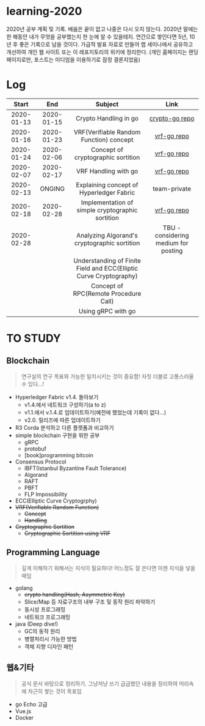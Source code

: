 # learning-2020
2020년 공부 계획 및 기록. 배움은 끝이 없고 나중은 다시 오지 않는다. 2020년 말에는 한 해동안 내가 무엇을 공부했는지 한 눈에 알 수 있을테지. 연간으로 쌓인다면 5년, 10년 후 좋은 기록으로 남을 것이다. 가급적 발표 자료로 만들어 랩 세미나에서 공유하고 개선하여 개인 웹 사이트 또는 이 레포지토리의 위키에 정리한다. (개인 홈페이지는 랜딩 페이지로만, 포스트는 미디엄을 이용하기로 잠정 결론지었음)

# Log

| Start | End | Subject | Link |
|:----:|:----:|:-------:|:-----:|
| 2020-01-13 | 2020-01-15 | Crypto Handling in go | [crypto-go repo](https://github.com/yoseplee/crypto-go) |
| 2020-01-16 | 2020-01-23 | VRF(Verifiable Random Function) concept | [vrf-go repo](https://github.com/yoseplee/vrf-go) |
| 2020-01-24 | 2020-02-06 | Concept of cryptographic sortition | [vrf-go repo](https://github.com/yoseplee/vrf-go) |
| 2020-02-07 | 2020-02-17 | VRF Handling with go | [vrf-go repo](https://github.com/yoseplee/vrf-go) |
| 2020-02-13 | ONGING | Explaining concept of Hyperledger Fabric | team-private |
| 2020-02-18 | 2020-02-28 | Implementation of simple cryptographic sortition | [vrf-go repo](https://github.com/yoseplee/vrf-go#3-result) |
| 2020-02-28 |  | Analyzing Algorand's cryptographic sortition | TBU - considering medium for posting |
|  |  | Understanding of Finite Field and ECC(Elliptic Curve Cryptography) |  |
|  |  | Concept of RPC(Remote Procedure Call) |  |
|  |  | Using gRPC with go |  |


# TO STUDY
## Blockchain
> 연구실의 연구 목표와 가능한 일치시키는 것이 중요함! 자칫 더블로 고통스러울 수 있다...!
* Hyperledger Fabric v1.4. 돌아보기
    * v1.4.에서 네트워크 구성하기(a to z)
    * v1.1.에서 v.1.4.로 업데이트하기(예전에 했었는데 기록이 없다...)
    * v2.0. 릴리즈에 따른 업데이트하기
* R3 Corda 분석하고 다른 플랫폼과 비교하기
* simple blockchain 구현을 위한 공부
    * gRPC 
    * protobuf
    * [book]programming bitcoin
* Consensus Protocol
    * IBFT(Istanbul Byzantine Fault Tolerance)
    * Algorand
    * RAFT
    * PBFT
    * FLP Impossibility
* ECC(Elliptic Curve Cryptogrphy)
* ~~VRF(Verifiable Random Function)~~
    * ~~Concept~~
    * ~~Handling~~
* ~~Cryptographic Sortition~~
    * ~~Cryptographic Sortition using VRF~~

## Programming Language
> 깊게 이해하기 위해서는 지식이 필요하다! 어느정도 잘 쓴다면 이젠 지식을 넣을 때임
* golang
    * ~~crypto handling(Hash, Asymmetric Key)~~
    * Slice/Map 등 자료구조의 내부 구조 및 동작 원리 파악하기
    * 동시성 프로그래밍
    * 네트워크 프로그래밍
* java (Deep dive!)
    * GC의 동작 원리
    * 병렬처리시 가능한 방법
    * 객체 지향 디자인 패턴

## 웹&기타
> 공식 문서 바탕으로 정리하기. 그냥저냥 쓰기 급급했던 내용을 정리하여 머리속에 차근히 쌓는 것이 목표임
* go Echo 고급
* Vue.js
* Docker

